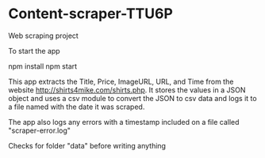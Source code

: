# Content-scraper-TTU6P
Web scraping project

To start the app

npm install
npm start


This app extracts the Title, Price, ImageURL, URL, and Time from
the website http://shirts4mike.com/shirts.php. It stores the values
in a JSON object and uses a csv module to convert the JSON 
to csv data and logs it to a file named with the date it was 
scraped.

The app also logs any errors with a timestamp included on 
a file called "scraper-error.log"

Checks for folder "data" before writing anything
